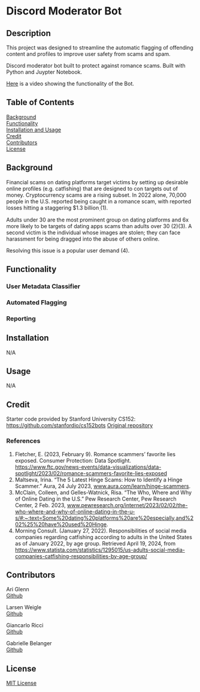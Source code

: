 # Discord Moderator Bot

## Description

This project was designed to streamline the automatic flagging of offending content and profiles to improve user safety from scams and spam.

Discord moderator bot built to protect against romance scams. Built with Python and Juypter Notebook.

[Here](https://drive.google.com/file/d/12S5HvyUz_vA4LiYZp7mXBhW8ZT7-2-nh/view?usp=sharing) is a video showing the functionality of the Bot.

## Table of Contents
  [Background](#background) <br>
  [Functionality](#functionality) <br>
  [Installation and Usage](#installation) <br>
  [Credit](#credit) <br>
  [Contributors](#contributors) <br>
  [License](#license) <br>

## Background
Financial scams on dating platforms target victims by setting up desirable online profiles (e.g. catfishing) that are designed to con targets out of money. Cryptocurrency scams are a rising subset. In 2022 alone, 70,000 people in the U.S. reported being caught in a romance scam, with reported losses hitting a staggering $1.3 billionٖٖ (1). 

Adults under 30 are the most prominent group on dating platforms and 6x more likely to be targets of dating apps scams than adults over 30 (2)(3). A second victim is the individual whose images are stolen; they can face harassment for being dragged into the abuse of others online.

Resolving this issue is a popular user demand (4).

## Functionality

### User Metadata Classifier

### Automated Flagging

### Reporting

## Installation

N/A

## Usage

N/A

## Credit

Starter code provided by Stanford University CS152: https://github.com/stanfordio/cs152bots
[Original repository](https://github.com/AriGlenn/cs152bots-group-9)

### References

1. Fletcher, E. (2023, February 9). Romance scammers’ favorite lies exposed. Consumer Protection: Data Spotlight. https://www.ftc.gov/news-events/data-visualizations/data-spotlight/2023/02/romance-scammers-favorite-lies-exposed <br>
2. Maltseva, Irina. “The 5 Latest Hinge Scams: How to Identify a Hinge Scammer.” Aura, 24 July 2023, www.aura.com/learn/hinge-scammers. <br>
3. McClain, Colleen, and Gelles-Watnick, Risa. “The Who, Where and Why of Online Dating in the U.S.” Pew Research Center, Pew Research Center, 2 Feb. 2023, www.pewresearch.org/internet/2023/02/02/the-who-where-and-why-of-online-dating-in-the-u-s/#:~:text=Some%20dating%20platforms%20are%20especially,and%202%25%20have%20used%20Hinge. <br>
3. Morning Consult. (January 27, 2022). Responsibilities of social media companies regarding catfishing according to adults in the United States as of January 2022, by age group. Retrieved April 19, 2024, from https://www.statista.com/statistics/1295015/us-adults-social-media-companies-catfishing-responsibilities-by-age-group/ <br>

## Contributors
Ari Glenn <br>
[Github](https://github.com/AriGlenn)

Larsen Weigle <br>
[Github](https://github.com/larsenweigle)

Giancarlo Ricci <br>
[Github](https://github.com/giancarloricci)

Gabrielle Belanger <br>
[Github](https://github.com/gcbel)

## License

[MIT License](https://opensource.org/license/mit)
